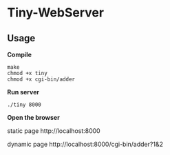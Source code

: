 # Tiny-WebServer

## Usage
**Compile**
```
make
chmod +x tiny
chmod +x cgi-bin/adder
```
**Run server**
```
./tiny 8000
```
**Open the browser**

static page http://localhost:8000

dynamic page http://localhost:8000/cgi-bin/adder?1&2

